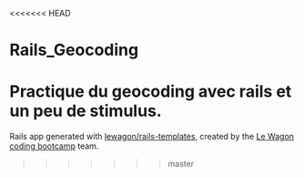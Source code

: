 <<<<<<< HEAD
# Rails_Geocoding
Practique du geocoding avec rails et un peu de stimulus.
=======
Rails app generated with [lewagon/rails-templates](https://github.com/lewagon/rails-templates), created by the [Le Wagon coding bootcamp](https://www.lewagon.com) team.
>>>>>>> master
